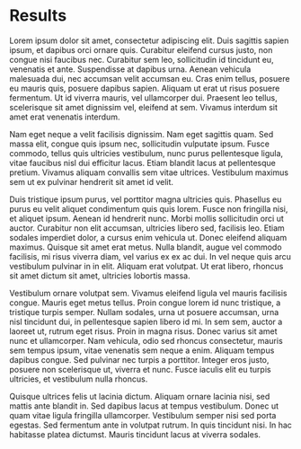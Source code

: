 # Results

Lorem ipsum dolor sit amet, consectetur adipiscing elit. Duis sagittis sapien ipsum, et dapibus orci ornare quis. Curabitur eleifend cursus justo, non congue nisi faucibus nec. Curabitur sem leo, sollicitudin id tincidunt eu, venenatis et ante. Suspendisse at dapibus urna. Aenean vehicula malesuada dui, nec accumsan velit accumsan eu. Cras enim tellus, posuere eu mauris quis, posuere dapibus sapien. Aliquam ut erat ut risus posuere fermentum. Ut id viverra mauris, vel ullamcorper dui. Praesent leo tellus, scelerisque sit amet dignissim vel, eleifend at sem. Vivamus interdum sit amet erat venenatis interdum.

Nam eget neque a velit facilisis dignissim. Nam eget sagittis quam. Sed massa elit, congue quis ipsum nec, sollicitudin vulputate ipsum. Fusce commodo, tellus quis ultricies vestibulum, nunc purus pellentesque ligula, vitae faucibus nisl dui efficitur lacus. Etiam blandit lacus at pellentesque pretium. Vivamus aliquam convallis sem vitae ultrices. Vestibulum maximus sem ut ex pulvinar hendrerit sit amet id velit.

Duis tristique ipsum purus, vel porttitor magna ultricies quis. Phasellus eu purus eu velit aliquet condimentum quis quis lorem. Fusce non fringilla nisi, et aliquet ipsum. Aenean id hendrerit nunc. Morbi mollis sollicitudin orci ut auctor. Curabitur non elit accumsan, ultricies libero sed, facilisis leo. Etiam sodales imperdiet dolor, a cursus enim vehicula ut. Donec eleifend aliquam maximus. Quisque sit amet erat metus. Nulla blandit, augue vel commodo facilisis, mi risus viverra diam, vel varius ex ex ac dui. In vel neque quis arcu vestibulum pulvinar in in elit. Aliquam erat volutpat. Ut erat libero, rhoncus sit amet dictum sit amet, ultricies lobortis massa.

Vestibulum ornare volutpat sem. Vivamus eleifend ligula vel mauris facilisis congue. Mauris eget metus tellus. Proin congue lorem id nunc tristique, a tristique turpis semper. Nullam sodales, urna ut posuere accumsan, urna nisl tincidunt dui, in pellentesque sapien libero id mi. In sem sem, auctor a laoreet ut, rutrum eget risus. Proin in magna risus. Donec varius sit amet nunc et ullamcorper. Nam vehicula, odio sed rhoncus consectetur, mauris sem tempus ipsum, vitae venenatis sem neque a enim. Aliquam tempus dapibus congue. Sed pulvinar nec turpis a porttitor. Integer eros justo, posuere non scelerisque ut, viverra et nunc. Fusce iaculis elit eu turpis ultricies, et vestibulum nulla rhoncus.

Quisque ultrices felis ut lacinia dictum. Aliquam ornare lacinia nisi, sed mattis ante blandit in. Sed dapibus lacus at tempus vestibulum. Donec ut quam vitae ligula fringilla ullamcorper. Vestibulum semper nisi sed porta egestas. Sed fermentum ante in volutpat rutrum. In quis tincidunt nisi. In hac habitasse platea dictumst. Mauris tincidunt lacus at viverra sodales.